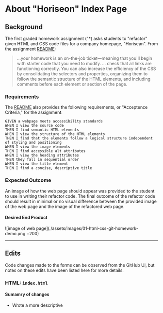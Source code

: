 # About "Horiseon" Index Page

## Background

The first graded homework assignment ("*) asks students to "refactor" given HTML and CSS code files for a company homepage, "Horisean".  From the assignment [README](../README.md):

> ...your homework is an on-the-job ticket&mdash;meaning that you'll begin with starter code that you need to modify.
> ...
> check that all links are functioning correctly. You can also increase the efficiency of the CSS by consolidating the selectors and properties, organizing them to follow the semantic structure of the HTML elements, and including comments before each element or section of the page.

### Requirements

The [README](../README.md) also provides the following requirements, or "Acceptence Criteria," for the assignment:

```
GIVEN a webpage meets accessibility standards
WHEN I view the source code
THEN I find semantic HTML elements
WHEN I view the structure of the HTML elements
THEN I find that the elements follow a logical structure independent of styling and positioning
WHEN I view the image elements
THEN I find accessible alt attributes
WHEN I view the heading attributes
THEN they fall in sequential order
WHEN I view the title element
THEN I find a concise, descriptive title
```

### Expected Outcome

An image of how the web page should appear was provided to the student to use in writing their refactor code.  The final outcome of the refactor code should result in minimal or no visual difference between the provided image of the web page and the image of the refactored web page.

#### Desired End Product

![image of web page](./assets/images/01-html-css-git-homework-demo.png =200)

----

## Edits

Code changes made to the forms can be observed from the GitHub UI, but notes on these edits have been listed here for more details.


### HTML:  `index.html`

#### Sumamry of changes

* Wrote a more descriptive <title> for the page
* Create a `<meta>` tag with a `description` attribute to increase site accessibility and hypothetical visibility in search engine search results
  - [I used a SERP tool](https://blog.spotibo.com/serp-preview-tool/) to preview how this tag would look in a search from a google.com search
* Modified `<div>` elements by changing tag to more specifc semantic element name
  - `<header>`
  - `<section>`
  - `<nav>`
  - `<aside>`
  - `<footer>`
* Modified values for `class` for `benefit-...` items and for former classes `search-engine-optimization`, `online-reputation-management` and `social-media-marketing` to increase code readibility, and to reduce redundancies of CSS sytling
* Verifed internal page section hyperlinks are linked correctly to the appropriate element `id` and function correctly


### CSS:  `style.css`

#### Summary of changes

* Reduced total number of lines from 200 to 132
* Updated page element names "`aside`," "`section`," and "`footer`" to correspond with respective HTML element updates
* Grouped element types together:  page elements, then classes (no IDs were used)
* Condensed former `benefit-...` class styles into one style block (`benefit-item`) to accomodate class name change in HTML and to reduce repetition of style code across different content items
* Condensed former classes `search-engine-optimization`, `online-reputation-management` and `social-media-marketing` into one style block (`services`) to accomodate class name change in HTML and to reduce repetition of style code across different content items

----

## Submission

Final work on assignment can be found at the following locations:

* **GitHub**:  [`homework1` Repository](https://github.com/monstertruckdog/homework1)
* **GitHub > GitPages**:  [Hosted assignment submission](https://github.com/monstertruckdog/homework1/Develop/index.html)
